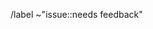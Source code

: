 <!-- If you have a question about Baserow please post it on the community forum
     https://community.baserow.io/ !-->

<!-- Please choose a type of issue from the issue templates dropdown above !-->

/label ~"issue::needs feedback"

